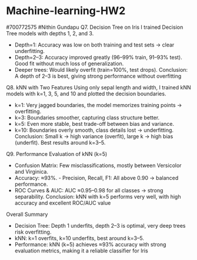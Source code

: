 # Machine-learning-HW2
#700772575
#Nithin Gundapu
Q7. Decision Tree on Iris 
 I trained Decision Tree models with depths 1, 2, and 3. 
- Depth=1: Accuracy was low on both training and test sets → clear underfitting. 
- Depth=2–3: Accuracy improved greatly (96–99% train, 91–93% test). Good fit without much loss of generalization. 
- Deeper trees: Would likely overfit (train=100%, test drops). Conclusion: A depth of 2–3 is best, giving strong performance without overfitting

Q8. kNN with Two Features
 Using only sepal length and width, I trained kNN models with k=1, 3, 5, and 10 and plotted the decision boundaries. 
- k=1: Very jagged boundaries, the model memorizes training points → overfitting. 
- k=3: Boundaries smoother, capturing class structure better.
 - k=5: Even more stable, best trade-off between bias and variance. 
- k=10: Boundaries overly smooth, class details lost → underfitting. 
Conclusion: Small k → high variance (overfit), large k → high bias (underfit). Best results around k=3–5.

Q9. Performance Evaluation of kNN (k=5) 
- Confusion Matrix: Few misclassifications, mostly between Versicolor and Virginica. 
- Accuracy: ≈93%. - Precision, Recall, F1: All above 0.90 → balanced performance.
 - ROC Curves & AUC: AUC ≈0.95–0.98 for all classes → strong separability. 
Conclusion: kNN with k=5 performs very well, with high accuracy and excellent ROC/AUC value

Overall Summary 
- Decision Tree: Depth 1 underfits, depth 2–3 is optimal, very deep trees risk overfitting. 
- kNN: k=1 overfits, k=10 underfits, best around k=3–5. 
- Performance: kNN (k=5) achieves ≈93% accuracy with strong evaluation metrics, making it a reliable classifier for Iris
